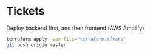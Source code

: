 # Tickets

Deploy backend first, and then frontend (AWS Amplify)

```sh
terraform apply -var-file="terraform.tfvars"
git push origin master
```
